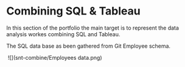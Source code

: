 # Combining SQL & Tableau



In this section of the portfolio the main target is to represent the data analysis workes combining SQL and Tableau.


The SQL data base as been gathered from Git Employee schema. 

<img scr="snt-combine/Employees data.png">
![](snt-combine/Employees data.png)

